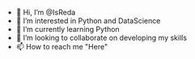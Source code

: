- 👋 Hi, I’m @IsReda
- 👀 I’m interested in Python and DataScience
- 🌱 I’m currently learning Python
- 💞️ I’m looking to collaborate on developing my skills
- 📫 How to reach me "Here"

<!---
IsReda/IsReda is a ✨ special ✨ repository because its `README.md` (this file) appears on your GitHub profile.
You can click the Preview link to take a look at your changes.
--->
